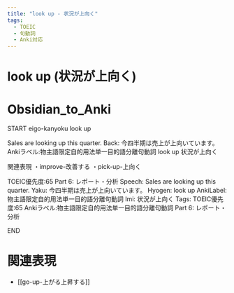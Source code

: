 ```yaml
---
title: "look up - 状況が上向く"
tags:
  - TOEIC
  - 句動詞
  - Anki対応
---
```


# look up (状況が上向く)

# Obsidian_to_Anki
START
eigo-kanyoku
look up

Sales are looking up this quarter.
Back: 
今四半期は売上が上向いています。
Ankiラベル:物主語限定自的用法単一目的語分離句動詞
look up
状況が上向く

関連表現
・improve-改善する
・pick-up-上向く

TOEIC優先度:65
Part 6: レポート・分析
Speech: Sales are looking up this quarter.
Yaku: 今四半期は売上が上向いています。
Hyogen: look up
AnkiLabel: 物主語限定自的用法単一目的語分離句動詞
Imi: 状況が上向く
Tags: TOEIC優先度:65 Ankiラベル:物主語限定自的用法単一目的語分離句動詞 Part 6: レポート・分析
<!--ID: 1755038902158-->
END

# 関連表現
- [[go-up-上がる上昇する]]


